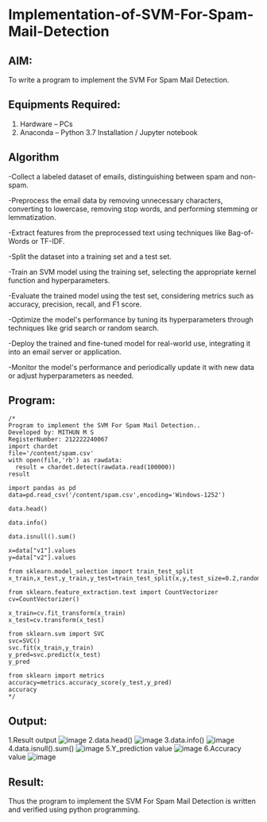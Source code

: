 # Implementation-of-SVM-For-Spam-Mail-Detection

## AIM:
To write a program to implement the SVM For Spam Mail Detection.

## Equipments Required:
1. Hardware – PCs
2. Anaconda – Python 3.7 Installation / Jupyter notebook

## Algorithm
-Collect a labeled dataset of emails, distinguishing between spam and non-spam.

-Preprocess the email data by removing unnecessary characters, converting to lowercase, removing stop words, and performing stemming or lemmatization.

-Extract features from the preprocessed text using techniques like Bag-of-Words or TF-IDF.

-Split the dataset into a training set and a test set.

-Train an SVM model using the training set, selecting the appropriate kernel function and hyperparameters.

-Evaluate the trained model using the test set, considering metrics such as accuracy, precision, recall, and F1 score.

-Optimize the model's performance by tuning its hyperparameters through techniques like grid search or random search.

-Deploy the trained and fine-tuned model for real-world use, integrating it into an email server or application.

-Monitor the model's performance and periodically update it with new data or adjust hyperparameters as needed.

## Program:
```
/*
Program to implement the SVM For Spam Mail Detection..
Developed by: MITHUN M S
RegisterNumber: 212222240067
import chardet
file='/content/spam.csv'
with open(file,'rb') as rawdata:
  result = chardet.detect(rawdata.read(100000))
result

import pandas as pd
data=pd.read_csv('/content/spam.csv',encoding='Windows-1252')

data.head()

data.info()

data.isnull().sum()

x=data["v1"].values
y=data["v2"].values

from sklearn.model_selection import train_test_split
x_train,x_test,y_train,y_test=train_test_split(x,y,test_size=0.2,random_state=0)

from sklearn.feature_extraction.text import CountVectorizer
cv=CountVectorizer()

x_train=cv.fit_transform(x_train)
x_test=cv.transform(x_test)

from sklearn.svm import SVC
svc=SVC()
svc.fit(x_train,y_train)
y_pred=svc.predict(x_test)
y_pred

from sklearn import metrics
accuracy=metrics.accuracy_score(y_test,y_pred)
accuracy
*/
```

## Output:
1.Result output
![image](https://github.com/amurthavaahininagarajan/Implementation-of-SVM-For-Spam-Mail-Detection/assets/118679102/6b5c9f5d-df74-41f2-b89c-0f0e4acb2ea1)
2.data.head()
![image](https://github.com/amurthavaahininagarajan/Implementation-of-SVM-For-Spam-Mail-Detection/assets/118679102/587d2b50-ddc7-430f-a02b-d434fdaa03b8)
3.data.info()
![image](https://github.com/amurthavaahininagarajan/Implementation-of-SVM-For-Spam-Mail-Detection/assets/118679102/af7749a2-ee5d-4726-a032-6c351ec429fc)
4.data.isnull().sum()
![image](https://github.com/amurthavaahininagarajan/Implementation-of-SVM-For-Spam-Mail-Detection/assets/118679102/52128572-4c18-4174-bd5a-3e53b518c3ee)
5.Y_prediction value
![image](https://github.com/amurthavaahininagarajan/Implementation-of-SVM-For-Spam-Mail-Detection/assets/118679102/3f79e4a6-14cb-44c3-aa34-a9b8b98a8bde)
6.Accuracy value
![image](https://github.com/amurthavaahininagarajan/Implementation-of-SVM-For-Spam-Mail-Detection/assets/118679102/4958a7c3-ca7a-400c-af81-95728a2aac98)





## Result:
Thus the program to implement the SVM For Spam Mail Detection is written and verified using python programming.
